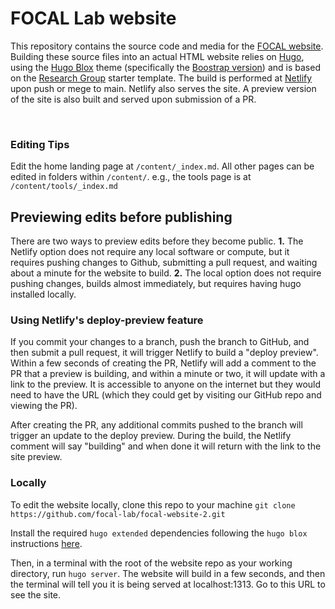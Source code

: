 # FOCAL Lab website
This repository contains the source code and media for the [FOCAL website](https://focal-website-2.netlify.app/). Building these source files into an actual HTML website relies on [Hugo](https://gohugo.io/), using the [Hugo Blox](https://hugoblox.com/) theme (specifically the [Boostrap version](https://bootstrap.hugoblox.com/)) and is based on the [Research Group](https://github.com/HugoBlox/theme-research-group) starter template. The build is performed at [Netlify](https://www.netlify.com/) upon push or mege to main. Netlify also serves the site. A preview version of the site is also built and served upon submission of a PR.

<br/>

### Editing Tips

Edit the home landing page at `/content/_index.md`. All other pages can be edited in folders within `/content/`. e.g., the tools page is at `/content/tools/_index.md`
  



## Previewing edits before publishing

There are two ways to preview edits before they become public. **1.** The Netlify option does not require any local software or compute, but it requires pushing changes to Github, submitting a pull request, and waiting about a minute for the website to build. **2.** The local option does not require pushing changes, builds almost immediately, but requires having hugo installed locally.

### Using Netlify's deploy-preview feature

If you commit your changes to a branch, push the branch to GitHub, and then submit a pull request, it will trigger Netlify to build a "deploy preview". Within a few seconds of creating the PR, Netlify will add a comment to the PR that a preview is building, and within a minute or two, it will update with a link to the preview. It is accessible to anyone on the internet but they would need to have the URL (which they could get by visiting our GitHub repo and viewing the PR).

After creating the PR, any additional commits pushed to the branch will trigger an update to the deploy preview. During the build, the Netlify comment will say "building" and when done it will return with the link to the site preview.

### Locally

To edit the website locally, clone this repo to your machine `git clone https://github.com/focal-lab/focal-website-2.git`

Install the required `hugo extended` dependencies following the `hugo blox` instructions [here](https://docs.hugoblox.com/getting-started/install-hugo/).

Then, in a terminal with the root of the website repo as your working directory, run `hugo server`. The website will build in a few seconds, and then the terminal will tell you it is being served at localhost:1313. Go to this URL to see the site.

